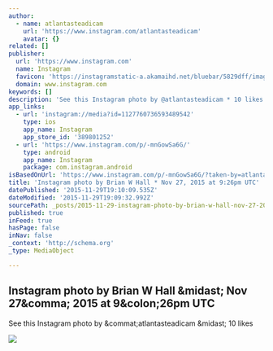 ```yaml
---
author:
  - name: atlantasteadicam
    url: 'https://www.instagram.com/atlantasteadicam'
    avatar: {}
related: []
publisher:
  url: 'https://www.instagram.com'
  name: Instagram
  favicon: 'https://instagramstatic-a.akamaihd.net/bluebar/5829dff/images/ico/favicon.ico'
  domain: www.instagram.com
keywords: []
description: 'See this Instagram photo by @atlantasteadicam * 10 likes'
app_links:
  - url: 'instagram://media?id=1127760736593489542'
    type: ios
    app_name: Instagram
    app_store_id: '389801252'
  - url: 'https://www.instagram.com/p/-mnGowSa6G/'
    type: android
    app_name: Instagram
    package: com.instagram.android
isBasedOnUrl: 'https://www.instagram.com/p/-mnGowSa6G/?taken-by=atlantasteadicam'
title: 'Instagram photo by Brian W Hall * Nov 27, 2015 at 9:26pm UTC'
datePublished: '2015-11-29T19:10:09.535Z'
dateModified: '2015-11-29T19:09:32.992Z'
sourcePath: _posts/2015-11-29-instagram-photo-by-brian-w-hall-nov-27-2015-at-926pm-utc.md
published: true
inFeed: true
hasPage: false
inNav: false
_context: 'http://schema.org'
_type: MediaObject

---
```

<article style=""><h1>Instagram photo by Brian W Hall &amp;midast; Nov 27&amp;comma; 2015 at 9&amp;colon;26pm UTC</h1><p>See this Instagram photo by &amp;commat;atlantasteadicam &amp;midast; 10 likes</p><img src="https://scontent.cdninstagram.com/hphotos-xpf1/t51.2885-15/s640x640/sh0.08/e35/12292637_1660484094193496_1119321737_n.jpg" /></article>